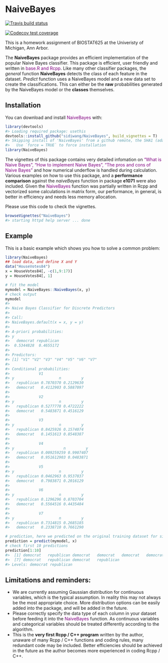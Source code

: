 
<!-- README.md is generated from README.Rmd. Please edit that file -->

# NaiveBayes

<!-- badges: start -->

[![Travis build
status](https://travis-ci.org/sidiwang/NaiveBayes.svg?branch=master)](https://travis-ci.org/sidiwang/NaiveBayes)
<!-- badges: end -->

<!-- badges: start -->

[![Codecov test
coverage](https://codecov.io/gh/sidiwang/NaiveBayes/branch/master/graph/badge.svg)](https://codecov.io/gh/sidiwang/NaiveBayes?branch=master)
<!-- badges: end -->

This is a homework assignment of BIOSTAT625 at the Univeristy of
Michigan, Ann Arbor.

The **NaiveBayes** package provides an efficient implementation of the
popular Naive Bayes classifier. This package is efficient, user friendly
and written in <span style="color:purple">base.R and Rcpp</span>. Like
many other classifier packages, the *general* function **NaiveBayes**
detects the class of each feature in the dataset. *Predict* function
uses a NaiveBayes model and a new data set to create the
classifications. This can either be the **raw** probabilities generated
by the NaiveBayes model or the **classes** themselves.

## Installation

You can download and install
<span style="color:purple">NaiveBayes</span> with:

``` r
library(devtools)
#> Loading required package: usethis
devtools::install_github("sidiwang/NaiveBayes", build_vignettes = T)
#> Skipping install of 'NaiveBayes' from a github remote, the SHA1 (adadfec4) has not changed since last install.
#>   Use `force = TRUE` to force installation
library(NaiveBayes)
```

The vignettes of this package contains very detailed infomation on
<span style="color:purple">“What is Naive Bayes”, “How to implement
Naive Bayes”, “The pros and cons of Naive Bayes”</span> and how
numerical underflow is handled during calculation. Various examples on
how to use this package, and a **performance comparison** against the
*naiveBayes* function in package **e1071** were also included. Given the
<span style="color:purple">NaiveBayes</span> function was partially
written in Rcpp and vectorized some calculations in matrix form, our
performance, in general, is better in efficiency and needs less memory
allocation.

Please use this code to check the vignettes.

``` r
browseVignettes("NaiveBayes")
#> starting httpd help server ... done
```

## Example

This is a basic example which shows you how to solve a common problem:

``` r
library(NaiveBayes)
## load data, and define X and Y
data("HouseVotes84")
x = HouseVotes84[, -c(1,9:17)]
y = HouseVotes84[, 1]

# fit the model
mymodel = NaiveBayes::NaiveBayes(x, y)
# check output
mymodel
#> 
#> Naive Bayes Classifier for Discrete Predictors
#> 
#> Call:
#> NaiveBayes.default(x = x, y = y)
#> 
#> A-priori probabilities:
#> y
#>   democrat republican 
#>  0.5344828  0.4655172 
#> 
#> Predictors:
#> [1] "V1" "V2" "V3" "V4" "V5" "V6" "V7"
#> 
#> Conditional probabilities:
#>             V1
#> y                    n         y
#>   republican 0.7870370 0.2129630
#>   democrat   0.4112903 0.5887097
#> 
#>             V2
#> y                    n         y
#>   republican 0.5277778 0.4722222
#>   democrat   0.5483871 0.4516129
#> 
#>             V3
#> y                    n         y
#>   republican 0.8425926 0.1574074
#>   democrat   0.1451613 0.8548387
#> 
#>             V4
#> y                      n         y
#>   republican 0.009259259 0.9907407
#>   democrat   0.951612903 0.0483871
#> 
#>             V5
#> y                    n         y
#>   republican 0.0462963 0.9537037
#>   democrat   0.7983871 0.2016129
#> 
#>             V6
#> y                    n         y
#>   republican 0.1296296 0.8703704
#>   democrat   0.5564516 0.4435484
#> 
#>             V7
#> y                    n         y
#>   republican 0.7314815 0.2685185
#>   democrat   0.2338710 0.7661290
```

``` r
# prediction, here we predicted on the original training dataset for simplicity purpose, but you can always feed new dataset into the function.
prediction = predict(mymodel, x)
# check first 10 predictions
prediction[1:10]
#>  [1] democrat   republican democrat   democrat   democrat   democrat  
#>  [7] democrat   republican democrat   republican
#> Levels: democrat republican
```

## Limitations and reminders:

  - We are currently assuming Gaussian distribution for continuous
    variables, which is the typical assumption. In reality this may not
    always be the most appropriate choice. More distribution options can
    be easily added into the package, and will be added in the future.
  - Please correctly specify the data type of each column in your
    dataset before feeding it into the
    <span style="color:purple">NaiveBayes</span> function. As continuous
    variables and categorical variables should be treated differently
    according to the algorithm.
  - This is the **very first Rcpp / C++ program** written by the author,
    unaware of many Rcpp / C++ functions and coding rules, many
    redundant code may be included. Better efficiencies should be
    achieved in the future as the author becomes more experienced in
    coding Rcpp / C++.
